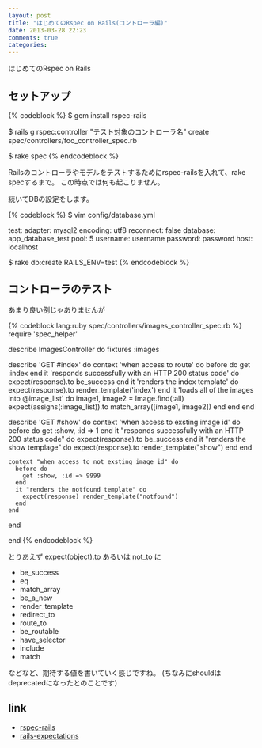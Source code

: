 ```yaml
---
layout: post
title: "はじめてのRspec on Rails(コントローラ編)"
date: 2013-03-28 22:23
comments: true
categories: 
---
```


はじめてのRspec on Rails

## セットアップ

{% codeblock %}
$ gem install rspec-rails

$ rails g rspec:controller "テスト対象のコントローラ名"
      create  spec/controllers/foo_controller_spec.rb

$ rake spec
{% endcodeblock %}

Railsのコントローラやモデルをテストするためにrspec-railsを入れて、rake specするまで。
この時点では何も起こりません。

続いてDBの設定をします。

{% codeblock %}
$ vim config/database.yml

test:
  adapter: mysql2
  encoding: utf8
  reconnect: false
  database: app_database_test
  pool: 5
  username: username
  password: password
  host: localhost

$ rake db:create RAILS_ENV=test
{% endcodeblock %}

## コントローラのテスト

あまり良い例じゃありませんが

{% codeblock lang:ruby spec/controllers/images_controller_spec.rb %}
require 'spec_helper'

describe ImagesController do
  fixtures :images

  describe 'GET #index' do
    context 'when access to route' do
      before do
        get :index
      end
      it 'responds successfully with an HTTP 200 status code' do
        expect(response).to be_success
      end
      it 'renders the index template' do
        expect(response).to render_template('index')
      end
      it 'loads all of the images into @image_list' do
        image1, image2 = Image.find(:all)
        expect(assigns(:image_list)).to match_array([image1, image2])
      end
    end
  end

  describe 'GET #show' do
    context 'when access to exsting image id' do
      before do
        get :show, :id => 1
      end
      it "responds successfully with an HTTP 200 status code" do
        expect(response).to be_success
      end
      it "renders the show templage" do
        expect(response).to render_template("show")
      end
    end

    context "when access to not exsting image id" do
      before do
        get :show, :id => 9999
      end
      it "renders the notfound template" do
        expect(response) render_template("notfound")
      end
    end
  end

end
{% endcodeblock %}

とりあえず expect(object).to あるいは not_to に

- be_success
- eq
- match_array
- be_a_new
- render_template
- redirect_to
- route_to
- be_routable
- have_selector
- include
- match

などなど、期待する値を書いていく感じですね。
(ちなみにshouldはdeprecatedになったとのことです)

## link
- [rspec-rails](https://github.com/rspec/rspec-rails)
- [rails-expectations](https://github.com/rspec/rspec-expectations)
